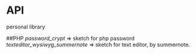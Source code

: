 # API
personal library

##PHP
*password_crypt* => sketch for php password
*texteditor_wysiwyg_summernote* => sketch for text editor, by summernote.
